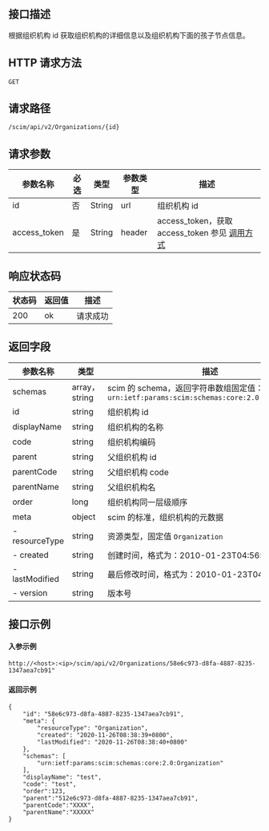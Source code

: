 
## 接口描述
根据组织机构 id 获取组织机构的详细信息以及组织机构下面的孩子节点信息。


## HTTP 请求方法
```
GET
```

## 请求路径
```
/scim/api/v2/Organizations/{id}
```


## 请求参数
| 参数名称     | 必选 | 类型   | 参数类型 | 描述                                                         |
| ------------ | ---- | ------ | -------- | ------------------------------------------------------------ |
| id           | 否   | String | url      | 组织机构 id                                                   |
| access_token | 是   | String | header   | access_token，获取 access_token 参见 [调用方式](https://cloud.tencent.com/document/product/1442/68856) |



## 响应状态码
| 状态码 |返回值  | 描述 |
| ---- | ------ | ----------- |
| 200  | ok     | 请求成功    |


## 返回字段
| 参数名称       | 类型          | 描述                                                         |
| -------------- | ------------- | ------------------------------------------------------------ |
| schemas        | array，string | scim 的 schema，返回字符串数组固定值：<br>`urn:ietf:params:scim:schemas:core:2.0:Organization` |
| id             | string        | 组织机构 id                                                  |
| displayName    | string        | 组织机构的名称                                               |
| code           | string        | 组织机构编码                                                 |
| parent         | string        | 父组织机构 id                                                |
| parentCode     | string        | 父组织机构 code                                              |
| parentName     | string        | 父组织机构名                                                 |
| order          | long          | 组织机构同一层级顺序                                         |
| meta           | object        | scim 的标准，组织机构的元数据                                |
| - resourceType | string        | 资源类型，固定值 `Organization`                              |
| - created      | string        | 创建时间，格式为：2010-01-23T04:56:22Z                       |
| - lastModified | string        | 最后修改时间，格式为：2010-01-23T04:56:22Z                   |
| - version      | string        | 版本号                                                       |



##  接口示例
#### 入参示例
```
http://<host>:<ip>/scim/api/v2/Organizations/58e6c973-d8fa-4887-8235-1347aea7cb91"
```
#### 返回示例
```
{
    "id": "58e6c973-d8fa-4887-8235-1347aea7cb91",
    "meta": {
        "resourceType": "Organization",
        "created": "2020-11-26T08:38:39+0800",
        "lastModified": "2020-11-26T08:38:40+0800"
    },
    "schemas": [
        "urn:ietf:params:scim:schemas:core:2.0:Organization"
    ],
    "displayName": "test",
    "code": "test",
    "order":123,
    "parent":"512e6c973-d8fa-4887-8235-1347aea7cb91",
    "parentCode":"XXXX",
    "parentName":"XXXXX"
}
```




